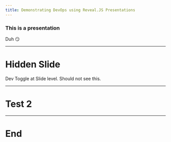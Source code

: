 ```yaml
---
title: Demonstrating DevOps using Reveal.JS Presentations
---
```


### This is a presentation

Duh 😏

---

<!-- .slide: data-visibility="hidden" -->

# Hidden Slide

Dev Toggle at Slide level. Should not see this.

---

# Test 2

---

# End